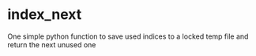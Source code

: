 # index_next
One simple python function to save used indices to a locked temp file and return the next unused one
